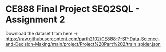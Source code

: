 # CE888 Final Project SEQ2SQL - Assignment 2

Download the dataset from here -> https://raw.githubusercontent.com/parth2102/CE888-7-SP-Data-Science-and-Decision-Making/main/project/Project%20Part%202/train_spider.json 

